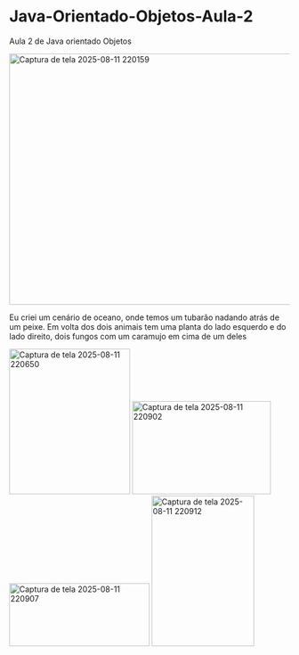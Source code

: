 # Java-Orientado-Objetos-Aula-2
Aula 2 de Java orientado Objetos

<img width="1066" height="451" alt="Captura de tela 2025-08-11 220159" src="https://github.com/user-attachments/assets/d773c0d0-cc3d-486e-bae3-71f2e4ea784e" />

Eu criei um cenário de oceano, onde temos um tubarão nadando atrás de um peixe. 
Em volta dos dois animais tem uma planta do lado esquerdo e do lado direito, dois fungos com um caramujo em cima de um deles 

<img width="217" height="261" alt="Captura de tela 2025-08-11 220650" src="https://github.com/user-attachments/assets/1a368def-66c8-4e1e-8d82-a0b56c3aee75" />
<img width="249" height="167" alt="Captura de tela 2025-08-11 220902" src="https://github.com/user-attachments/assets/c0a5a7a7-fda9-4a8e-96ba-5f1acfb1b527" />
<img width="252" height="113" alt="Captura de tela 2025-08-11 220907" src="https://github.com/user-attachments/assets/237010f5-67a5-40d0-a80d-0bee0e3cea2c" />
<img width="184" height="270" alt="Captura de tela 2025-08-11 220912" src="https://github.com/user-attachments/assets/d80fa792-9ffc-422f-86fe-007ca443c8a3" />
